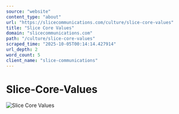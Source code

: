 ```yaml
---
source: "website"
content_type: "about"
url: "https://slicecommunications.com/culture/slice-core-values"
title: "Slice Core Values"
domain: "slicecommunications.com"
path: "/culture/slice-core-values"
scraped_time: "2025-10-05T00:14:14.427914"
url_depth: 2
word_count: 5
client_name: "slice-communications"
---
```


# Slice-Core-Values

![Slice Core Values](https://slicecommunications.com/wp-content/uploads/2022/03/Slice-Core-Values-300x76.png)